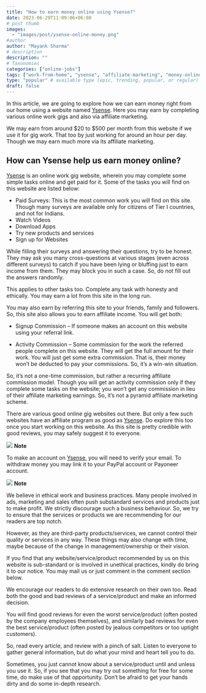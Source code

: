 ```yaml
---
title: "How to earn money online using Ysense?"
date: 2023-06-29T11:09:06+06:00
# post thumb
images:
  - "images/post/ysense-online-money.png"
#author
author: "Mayank Sharma"
# description
description: ""
# Taxonomies
categories: ["online-jobs"]
tags: ["work-from-home", "ysense", "affiliate-marketing", "money-online"]
type: "popular" # available type (epic, trending, popular, or regular)
draft: false
---
```


In this article, we are going to explore how we can earn money right from our home using a website named <a href="https://www.ysense.com/?rb=146465095" target="_blank" title="Static" class="mak-link">Ysense</a>. Here you may earn by completing various online work gigs and also via affiliate marketing.

We may earn from around $20 to $500 per month from this website if we use it for gig work. That too by just working for around an hour per day. Though we may earn much more via its affiliate marketing.


## How can Ysense help us earn money online?

<a href="https://www.ysense.com/?rb=146465095" target="_blank" title="Static" class="mak-link">Ysense</a> is an online work gig website, wherein you may complete some simple tasks online and get paid for it. Some of the tasks you will find on this website are listed below:

* Paid Surveys: This is the most common work you will find on this site. Though many surveys are available only for citizens of Tier I countries, and not for Indians. 
* Watch Videos
* Download Apps
* Try new products and services 
* Sign up for Websites 

While filling their surveys and answering their questions, try to be honest. They may ask you many cross-questions at various stages (even across different surveys) to catch if you have been lying or bluffing just to earn income from them. They may block you in such a case. So, do not fill out the answers randomly. 

This applies to other tasks too. Complete any task with honesty and ethically. You may earn a lot from this site in the long run. 

You may also earn by referring this site to your friends, family and followers. So, this site also allows you to earn affiliate income. You will get both:

* Signup Commission – If someone makes an account on this website using your referral link.

* Activity Commission – Some commission for the work the referred people complete on this website. They will get the full amount for their work. You will just get some extra commission. That is, their money won’t be deducted to pay your commissions. So, it’s a win-win situation.  

So, it’s not a one-time commission, but rather a recurring affiliate commission model. Though you will get an activity commission only if they complete some tasks on the website; you won’t get any commission in lieu of their affiliate marketing earnings. So, it’s not a pyramid affiliate marketing scheme.

There are various good online gig websites out there. But only a few such websites have an affiliate program as good as <a href="https://www.ysense.com/?rb=146465095" target="_blank" title="Static" class="mak-link">Ysense</a>. Do explore this too once you start working on this website. As this site is pretty credible with good reviews, you may safely suggest it to everyone.

<div class="toc-mak">
  <img src="../../../images/pencil.png">
  <b>Note</b><br>

To make an account on <a href="https://www.ysense.com/?rb=146465095" target="_blank" title="Static" class="mak-link">Ysense</a>, you will need to verify your email. To withdraw money you may link it to your PayPal account or Payoneer account. 
</div> 

<div class="toc-mak">
  <img src="../../../images/pencil.png">
  <b>Note</b><br>

We believe in ethical work and business practices. Many people involved in ads, marketing and sales often push substandard services and products just to make profit. We strictly discourage such a business behaviour. So, we try to ensure that the services or products we are recommending for our readers are top notch. 

However, as they are third-party products/services, we cannot control their quality or services in any way. These things may also change with time, maybe because of the change in management/ownership or their vision. 

If you find that any website/service/product recommended by us on this website is sub-standard or is involved in unethical practices, kindly do bring it to our notice. You may mail us or just comment in the comment section below. 

We encourage our readers to do extensive research on their own too. Read both the good and bad reviews of a service/product and make an informed decision. 

You will find good reviews for even the worst service/product (often posted by the company employees themselves), and similarly bad reviews for even the best service/product (often posted by jealous competitors or too uptight customers). 

So, read every article, and review with a pinch of salt. Listen to everyone to gather general information, but do what your mind and heart tell you to do. 

Sometimes, you just cannot know about a service/product until and unless you use it. So, if you see that you may try out something for free for some time, do make use of that opportunity. Don’t be afraid to get your hands dirty and do some in-depth research. 
</div> 
